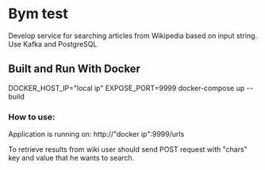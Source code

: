 # Bym test 
Develop service for searching articles from Wikipedia based on input string. Use Kafka and PostgreSQL 

## Built and Run With Docker
DOCKER_HOST_IP="local ip" EXPOSE_PORT=9999 docker-compose up --build

### How to use:

Application is running on:
http://"docker ip":9999/urls

To retrieve results from wiki user should send POST request with "chars" key and value that he wants to search. 


